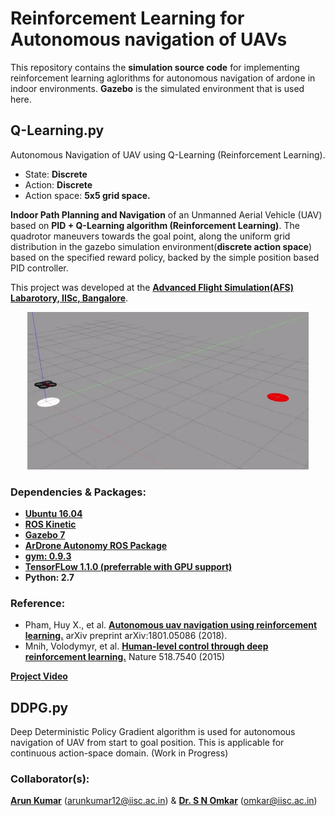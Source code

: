 # Reinforcement Learning for Autonomous navigation of UAVs
This repository contains the <b>simulation source code</b> for implementing reinforcement learning aglorithms for autonomous navigation of ardone in indoor environments. <b>Gazebo</b> is the simulated environment that is used here.
## Q-Learning.py
Autonomous Navigation of UAV using Q-Learning (Reinforcement Learning). 
- State: <b>Discrete</b>
- Action: <b>Discrete</b>
- Action space: <b>5x5 grid space.</b>

<b>Indoor Path Planning and Navigation</b> of an Unmanned Aerial Vehicle (UAV) based on <b>PID + Q-Learning algorithm (Reinforcement Learning)</b>. The quadrotor maneuvers towards the goal point, along the uniform grid distribution in the gazebo simulation environment(<strong>discrete action space</strong>) based on the specified reward policy, backed by the simple position based PID controller.

This project was developed at the <a href="https://sites.google.com/site/compintellab/home/uavla"><b>Advanced Flight Simulation(AFS) Labarotory, IISc, Bangalore</b></a>.
<p align= "center">
<img src="Q-Learning/drone_qlearning.gif/">
</p>

### Dependencies & Packages:
- <b><a href="http://releases.ubuntu.com/16.04/">Ubuntu 16.04</a></b> 
- <b><a href="http://wiki.ros.org/kinetic">ROS Kinetic</a></b>
- <b><a href="http://gazebosim.org/">Gazebo 7</a></b>
- <b><a href="https://github.com/AutonomyLab/ardrone_autonomy">ArDrone Autonomy ROS Package</a></b>
- <b><a href="https://gym.openai.com/docs/">gym: 0.9.3</a></b>
- <b><a href="https://www.tensorflow.org/install/">TensorFLow 1.1.0 (preferrable with GPU support)</a></b>
- <b>Python: 2.7</b>

### Reference:  
- Pham, Huy X., et al. <b><a href="https://arxiv.org/abs/1801.05086">Autonomous uav navigation using reinforcement learning.</a></b> arXiv preprint arXiv:1801.05086 (2018).
- Mnih, Volodymyr, et al. <a href="https://storage.googleapis.com/deepmind-media/dqn/DQNNaturePaper.pdf"><b>Human-level control through deep reinforcement learning.</b></a> Nature 518.7540 (2015)

**<a href="https://goo.gl/zKNQdW">Project Video</a>**

## DDPG.py 
Deep Deterministic Policy Gradient algorithm is used for autonomous navigation of UAV from start to goal position. This is applicable for continuous action-space domain. (Work in Progress)

### Collaborator(s):
**<a href="https://github.com/ioarun">Arun Kumar</a>** (arunkumar12@iisc.ac.in) & **<a href="http://www.aero.iisc.ernet.in/people/s-n-omkar/">Dr. S N Omkar</a>** (omkar@iisc.ac.in)
